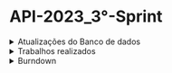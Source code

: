 # API-2023_3°-Sprint

<details>
 <summary>Atualizações do Banco de dados</summary>
 <summary>Modelo conceitual</summary>
 
 ![Modelo_Conceitual_bicicleta](https://github.com/Our-time-Fatec/API-2023_2-Documentacao/assets/93159431/f0a74bc0-0b20-44e4-9608-5cd9a3af03d9)


 <summary>Modelo lógico</summary>
 
 ![Bicicreta-2023-10-25_21-52 (1)](https://github.com/Our-time-Fatec/API-2023_2-Documentacao/assets/93159431/502c48cb-2029-41af-bd9a-cc474ecbfdd3)

<a href="https://github.com/Our-time-Fatec/API-2023_2-Documentacao/files/13172543/Bicicreta.pdf">Documentação do banco</a>
</details>

<details>
 <summary>Trabalhos realizados</summary>
 <ul>
  <li>Melhorias na estilização das telas</li>
  <li>Criação da funcionalidade do login através do Google</li>
  <li>Desenvolvimento do sistema de locação e avaliação</li>
  <li>Melhorias nos campos de preenchimento de dados cadastrais</li>
  
  
  ------------------------------------------------------------------------------------------------------------------------------------------------------------------------

  <details>
  <summary>Sistema de Locação</summary>
   
   <li>Tela de solicitação</li>
   
   ![tela de solicitação](https://github.com/Our-time-Fatec/API-2023_2-Documentacao/assets/93159431/98a763ff-e5d8-418e-b0bf-c28dae37ed45)

   <li>Escolha do locarátio por dia ou hora</li>

   ![modal solicitação](https://github.com/Our-time-Fatec/API-2023_2-Documentacao/assets/93159431/ca9106e5-e20e-4912-a573-41e73ca71f97)


   <li>Solcitações Enviada</li>
   
   ![solicitações enviadas](https://github.com/Our-time-Fatec/API-2023_2-Documentacao/assets/93159431/27953d38-5e6a-4e1a-895b-5044b15078bb)

   <li>Solicitações Recebidas</li>

   ![solicitações recebidas](https://github.com/Our-time-Fatec/API-2023_2-Documentacao/assets/93159431/e3a8c176-0aec-426c-8ae0-c60fa0e493ce)

   <li>Locações Ativas</li>

   ![sislocacao](https://github.com/Our-time-Fatec/API-2023_2-Documentacao/assets/93159431/1c7925fa-f58c-4384-8e92-ac97f71f1568)

<li>Confirmação de pagamento antes de encerrar locação</li>

![confirmar pagamento](https://github.com/Our-time-Fatec/API-2023_2-Documentacao/assets/93159431/3916363f-adc5-42d0-b0c0-8133a478d47c)


<li>Encerramento de locação</li>

![encerrada](https://github.com/Our-time-Fatec/API-2023_2-Documentacao/assets/93159431/2c3d09dd-4786-4f76-8e6e-fd7ee67e9e07)

<li>Avaliação da locação</li>

![avaliação](https://github.com/Our-time-Fatec/API-2023_2-Documentacao/assets/93159431/75433cfe-c4fb-4729-a491-90762cb06df0)



  </details>
  
 

 </ul>


 
</details>
<details>
 <summary>Burndown</summary>

![2 sprint](https://github.com/Our-time-Fatec/API-2023_2-Documentacao/assets/93159431/8b2e83f0-7c73-44b5-9203-f6c7770c4789)

</details>


